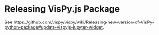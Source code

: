 # Releasing VisPy.js Package

See https://github.com/vispy/vispy/wiki/Releasing-new-version-of-VisPy-python-package#update-vispyjs-jupyter-widget.
